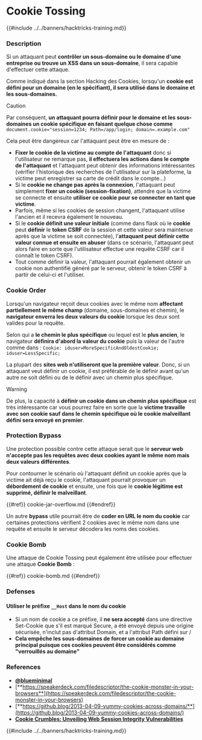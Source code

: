# Cookie Tossing

{{#include ../../banners/hacktricks-training.md}}

### Description

Si un attaquant peut **contrôler un sous-domaine ou le domaine d'une entreprise ou trouve un XSS dans un sous-domaine**, il sera capable d'effectuer cette attaque.

Comme indiqué dans la section Hacking des Cookies, lorsqu'un **cookie est défini pour un domaine (en le spécifiant), il sera utilisé dans le domaine et les sous-domaines.**

> [!CAUTION]
> Par conséquent, **un attaquant pourra définir pour le domaine et les sous-domaines un cookie spécifique en faisant quelque chose comme** `document.cookie="session=1234; Path=/app/login; domain=.example.com"`

Cela peut être dangereux car l'attaquant peut être en mesure de :

- **Fixer le cookie de la victime au compte de l'attaquant** donc si l'utilisateur ne remarque pas, **il effectuera les actions dans le compte de l'attaquant** et l'attaquant peut obtenir des informations intéressantes (vérifier l'historique des recherches de l'utilisateur sur la plateforme, la victime peut enregistrer sa carte de crédit dans le compte...)
- Si le **cookie ne change pas après la connexion**, l'attaquant peut simplement **fixer un cookie (session-fixation)**, attendre que la victime se connecte et ensuite **utiliser ce cookie pour se connecter en tant que victime**.
- Parfois, même si les cookies de session changent, l'attaquant utilise l'ancien et il recevra également le nouveau.
- Si le **cookie définit une valeur initiale** (comme dans flask où le **cookie** peut **définir** le **token CSRF** de la session et cette valeur sera maintenue après que la victime se soit connectée), l'**attaquant peut définir cette valeur connue et ensuite en abuser** (dans ce scénario, l'attaquant peut alors faire en sorte que l'utilisateur effectue une requête CSRF car il connaît le token CSRF).
- Tout comme définir la valeur, l'attaquant pourrait également obtenir un cookie non authentifié généré par le serveur, obtenir le token CSRF à partir de celui-ci et l'utiliser.

### Cookie Order

Lorsqu'un navigateur reçoit deux cookies avec le même nom **affectant partiellement le même champ** (domaine, sous-domaines et chemin), le **navigateur enverra les deux valeurs du cookie** lorsque les deux sont valides pour la requête.

Selon qui a **le chemin le plus spécifique** ou lequel est le **plus ancien**, le navigateur **définira d'abord la valeur du cookie** puis la valeur de l'autre comme dans : `Cookie: iduser=MoreSpecificAndOldestCookie; iduser=LessSpecific;`

La plupart des **sites web n'utiliseront que la première valeur**. Donc, si un attaquant veut définir un cookie, il est préférable de le définir avant qu'un autre ne soit défini ou de le définir avec un chemin plus spécifique.

> [!WARNING]
> De plus, la capacité à **définir un cookie dans un chemin plus spécifique** est très intéressante car vous pourrez faire en sorte que la **victime travaille avec son cookie sauf dans le chemin spécifique où le cookie malveillant défini sera envoyé en premier**.

### Protection Bypass

Une protection possible contre cette attaque serait que le **serveur web n'accepte pas les requêtes avec deux cookies ayant le même nom mais deux valeurs différentes**.

Pour contourner le scénario où l'attaquant définit un cookie après que la victime ait déjà reçu le cookie, l'attaquant pourrait provoquer un **débordement de cookie** et ensuite, une fois que le **cookie légitime est supprimé, définir le malveillant**.

{{#ref}}
cookie-jar-overflow.md
{{#endref}}

Un autre **bypass** utile pourrait être de **coder en URL le nom du cookie** car certaines protections vérifient 2 cookies avec le même nom dans une requête et ensuite le serveur décodera les noms des cookies.

### Cookie Bomb

Une attaque de Cookie Tossing peut également être utilisée pour effectuer une attaque **Cookie Bomb** :

{{#ref}}
cookie-bomb.md
{{#endref}}

### Defense**s**

#### **Utiliser le préfixe `__Host` dans le nom du cookie**

- Si un nom de cookie a ce préfixe, il **ne sera accepté** dans une directive Set-Cookie que s'il est marqué Secure, a été envoyé depuis une origine sécurisée, n'inclut pas d'attribut Domain, et a l'attribut Path défini sur /
- **Cela empêche les sous-domaines de forcer un cookie au domaine principal puisque ces cookies peuvent être considérés comme "verrouillés au domaine"**

### References

- [**@blueminimal**](https://twitter.com/blueminimal)
- [**https://speakerdeck.com/filedescriptor/the-cookie-monster-in-your-browsers**](https://speakerdeck.com/filedescriptor/the-cookie-monster-in-your-browsers)
- [**https://github.blog/2013-04-09-yummy-cookies-across-domains/**](https://github.blog/2013-04-09-yummy-cookies-across-domains/)
- [**Cookie Crumbles: Unveiling Web Session Integrity Vulnerabilities**](https://www.youtube.com/watch?v=F_wAzF4a7Xg)

{{#include ../../banners/hacktricks-training.md}}
